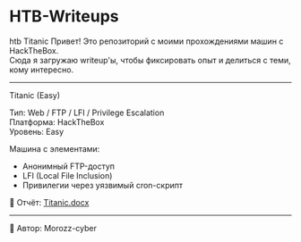 # HTB-Writeups
htb Titanic
Привет! Это репозиторий с моими прохождениями машин с HackTheBox.  
Сюда я загружаю writeup'ы, чтобы фиксировать опыт и делиться с теми, кому интересно.

---

 Titanic (Easy) 

Тип: Web / FTP / LFI / Privilege Escalation   
Платформа: HackTheBox   
Уровень: Easy   

Машина с элементами:
- Анонимный FTP-доступ
- LFI (Local File Inclusion)
- Привилегии через уязвимый cron-скрипт

📄 Отчёт: [Titanic.docx](./Titanic/Titanic.docx)


---

 🎯 Автор: Morozz-cyber 
